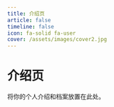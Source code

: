 ```yaml
---
title: 介绍页
article: false
timeline: false
icon: fa-solid fa-user
cover: /assets/images/cover2.jpg
---
```


# 介绍页

将你的个人介绍和档案放置在此处。
